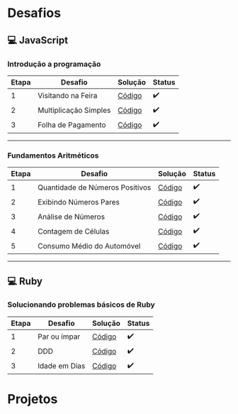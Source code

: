 # Desafios 

## :computer: JavaScript
### Introdução a programação
|Etapa|Desafio|Solução|Status|
|------|----|--------|-----------|
|1|Visitando na Feira|[Código](desafios/JavaScript/1.Introdução%20a%20Programação/1.VisitaNaFeira.js)|:heavy_check_mark:|
|2|Multiplicação Simples|[Código](desafios/JavaScript/1.Introdução%20a%20Programação/2.MultiplicaçãoSimples.js)|:heavy_check_mark:|
|3|Folha de Pagamento|[Código](desafios/JavaScript/1.Introdução%20a%20Programação/3.FolhaDePagamento.js)|:heavy_check_mark:|
---

### Fundamentos Aritméticos
|Etapa|Desafio|Solução|Status|
|------|----|--------|-----------|
|1|Quantidade de Números Positivos|[Código](desafios/JavaScript/2.Fundamentos%20Aritméticos/1.QuantidadeDeNúmerosPositivos.js)|:heavy_check_mark:|
|2|Exibindo Números Pares|[Código](desafios/JavaScript/2.Fundamentos%20Aritméticos/2.ExibindoNúmerosPares.js)|:heavy_check_mark:|
|3|Análise de Números|[Código](desafios/JavaScript/2.Fundamentos%20Aritméticos/3.AnáliseDeNúmeros.js)|:heavy_check_mark:|
|4|Contagem de Células|[Código](desafios/JavaScript/2.Fundamentos%20Aritméticos/4.ContagemDeCédulas.js)|:heavy_check_mark:|
|5|Consumo Médio do Automóvel|[Código](desafios/JavaScript/2.Fundamentos%20Aritméticos/5.ConsumoMédioDoAutomóvel.js)|:heavy_check_mark:|
---

## :computer: Ruby
### Solucionando problemas básicos de Ruby
|Etapa|Desafio|Solução|Status|
|------|----|--------|-----------|
|1|Par ou ímpar|[Código](desafios/Ruby/1.Solucionando%20problemas%20básicos%20em%20Ruby/1.ParOuÍmpar.rb)|:heavy_check_mark:|
|2|DDD|[Código](desafios/Ruby/1.Solucionando%20problemas%20básicos%20em%20Ruby/2.DDD.rb)|:heavy_check_mark:|
|3|Idade em Dias|[Código](desafios/Ruby/1.Solucionando%20problemas%20básicos%20em%20Ruby/3.IdadeEmDias.rb)|:heavy_check_mark:|


# Projetos